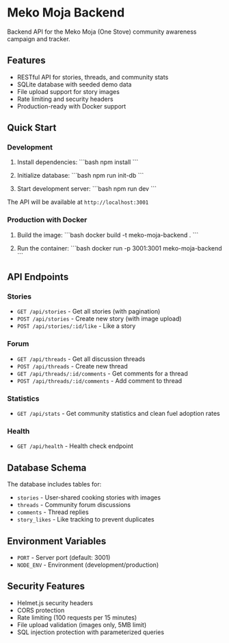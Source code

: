 # Meko Moja Backend

Backend API for the Meko Moja (One Stove) community awareness campaign and tracker.

## Features

- RESTful API for stories, threads, and community stats
- SQLite database with seeded demo data
- File upload support for story images
- Rate limiting and security headers
- Production-ready with Docker support

## Quick Start

### Development

1. Install dependencies:
\`\`\`bash
npm install
\`\`\`

2. Initialize database:
\`\`\`bash
npm run init-db
\`\`\`

3. Start development server:
\`\`\`bash
npm run dev
\`\`\`

The API will be available at `http://localhost:3001`

### Production with Docker

1. Build the image:
\`\`\`bash
docker build -t meko-moja-backend .
\`\`\`

2. Run the container:
\`\`\`bash
docker run -p 3001:3001 meko-moja-backend
\`\`\`

## API Endpoints

### Stories
- `GET /api/stories` - Get all stories (with pagination)
- `POST /api/stories` - Create new story (with image upload)
- `POST /api/stories/:id/like` - Like a story

### Forum
- `GET /api/threads` - Get all discussion threads
- `POST /api/threads` - Create new thread
- `GET /api/threads/:id/comments` - Get comments for a thread
- `POST /api/threads/:id/comments` - Add comment to thread

### Statistics
- `GET /api/stats` - Get community statistics and clean fuel adoption rates

### Health
- `GET /api/health` - Health check endpoint

## Database Schema

The database includes tables for:
- `stories` - User-shared cooking stories with images
- `threads` - Community forum discussions
- `comments` - Thread replies
- `story_likes` - Like tracking to prevent duplicates

## Environment Variables

- `PORT` - Server port (default: 3001)
- `NODE_ENV` - Environment (development/production)

## Security Features

- Helmet.js security headers
- CORS protection
- Rate limiting (100 requests per 15 minutes)
- File upload validation (images only, 5MB limit)
- SQL injection protection with parameterized queries
